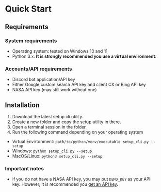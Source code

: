 # Quick Start


## Requirements

### System requirements
 - Operating system: tested on Windows 10 and 11
 - Python 3.x. **It is strongly recommended you use a virtual environment.**

### Accounts/API requirements
 - Discord bot application/API key
 - Either Google custom search API key and client CX or Bing API key
 - NASA API key (may still work without one)


## Installation 
1. Download the latest setup cli utility.
2. Create a new folder and copy the setup utility in there.
3. Open a terminal session in the folder.
4. Run the following command depending on your operating system
 - Virtual Envirtonment: `path/to/python/venv/executable setup_cli.py --setup`
 - Windows: `python setup_cli.py --setup`
 - MacOS/Linux: `python3 setup_cli.py --setup`

### Important notes
- If you do not have a NASA API key, you may put `DEMO_KEY` as your API key. However, it is recommended you [get an API key](https://api.nasa.gov).
